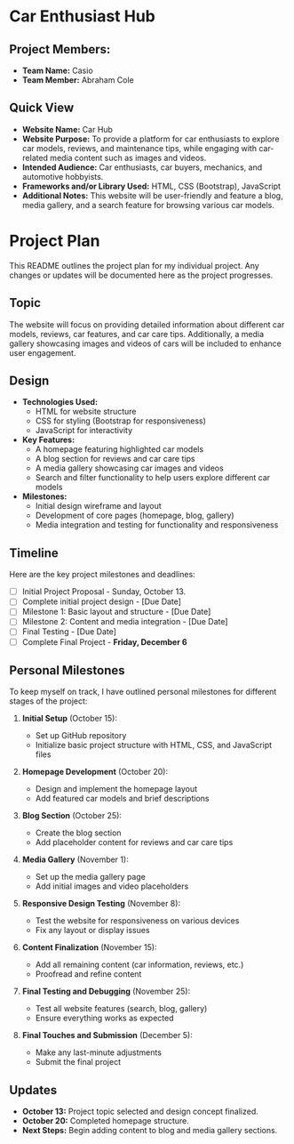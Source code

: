 # Car Enthusiast Hub

## Project Members:

- **Team Name:** Casio
- **Team Member:** Abraham Cole

## Quick View

- **Website Name:** Car Hub
- **Website Purpose:** To provide a platform for car enthusiasts to explore car models, reviews, and maintenance tips, while engaging with car-related media content such as images and videos.
- **Intended Audience:** Car enthusiasts, car buyers, mechanics, and automotive hobbyists.
- **Frameworks and/or Library Used:** HTML, CSS (Bootstrap), JavaScript
- **Additional Notes:** This website will be user-friendly and feature a blog, media gallery, and a search feature for browsing various car models.

# Project Plan

This README outlines the project plan for my individual project. Any changes or updates will be documented here as the project progresses.

## Topic

The website will focus on providing detailed information about different car models, reviews, car features, and car care tips. Additionally, a media gallery showcasing images and videos of cars will be included to enhance user engagement.

## Design

- **Technologies Used:**
    - HTML for website structure
    - CSS for styling (Bootstrap for responsiveness)
    - JavaScript for interactivity
- **Key Features:**
    - A homepage featuring highlighted car models
    - A blog section for reviews and car care tips
    - A media gallery showcasing car images and videos
    - Search and filter functionality to help users explore different car models
- **Milestones:**
    - Initial design wireframe and layout
    - Development of core pages (homepage, blog, gallery)
    - Media integration and testing for functionality and responsiveness

## Timeline

Here are the key project milestones and deadlines:

- [ ] Initial Project Proposal - Sunday, October 13.
- [ ] Complete initial project design - [Due Date]
- [ ] Milestone 1: Basic layout and structure - [Due Date]
- [ ] Milestone 2: Content and media integration - [Due Date]
- [ ] Final Testing - [Due Date]
- [ ] Complete Final Project - **Friday, December 6**

## Personal Milestones

To keep myself on track, I have outlined personal milestones for different stages of the project:

1. **Initial Setup** (October 15):
    - Set up GitHub repository
    - Initialize basic project structure with HTML, CSS, and JavaScript files

2. **Homepage Development** (October 20):
    - Design and implement the homepage layout
    - Add featured car models and brief descriptions

3. **Blog Section** (October 25):
    - Create the blog section
    - Add placeholder content for reviews and car care tips

4. **Media Gallery** (November 1):
    - Set up the media gallery page
    - Add initial images and video placeholders

5. **Responsive Design Testing** (November 8):
    - Test the website for responsiveness on various devices
    - Fix any layout or display issues

6. **Content Finalization** (November 15):
    - Add all remaining content (car information, reviews, etc.)
    - Proofread and refine content

7. **Final Testing and Debugging** (November 25):
    - Test all website features (search, blog, gallery)
    - Ensure everything works as expected

8. **Final Touches and Submission** (December 5):
    - Make any last-minute adjustments
    - Submit the final project

## Updates

- **October 13:** Project topic selected and design concept finalized.
- **October 20:** Completed homepage structure.
- **Next Steps:** Begin adding content to blog and media gallery sections.
